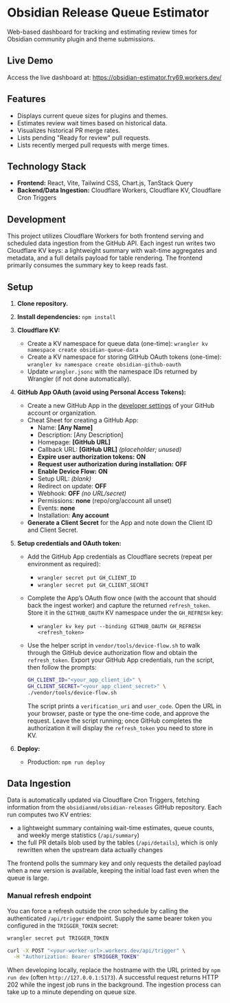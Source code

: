 # Obsidian Release Queue Estimator

Web-based dashboard for tracking and estimating review times for Obsidian
community plugin and theme submissions.

## Live Demo

Access the live dashboard at: https://obsidian-estimator.fry69.workers.dev/

## Features

- Displays current queue sizes for plugins and themes.
- Estimates review wait times based on historical data.
- Visualizes historical PR merge rates.
- Lists pending "Ready for review" pull requests.
- Lists recently merged pull requests with merge times.

## Technology Stack

- **Frontend:** React, Vite, Tailwind CSS, Chart.js, TanStack Query
- **Backend/Data Ingestion:** Cloudflare Workers, Cloudflare KV, Cloudflare Cron
  Triggers

## Development

This project utilizes Cloudflare Workers for both frontend serving and scheduled
data ingestion from the GitHub API. Each ingest run writes two Cloudflare KV
keys: a lightweight summary with wait-time aggregates and metadata, and a full
details payload for table rendering. The frontend primarily consumes the
summary key to keep reads fast.

## Setup

1.  **Clone repository.**
2.  **Install dependencies:** `npm install`
3.  **Cloudflare KV:**
    - Create a KV namespace for queue data (one-time):
      `wrangler kv namespace create obsidian-queue-data`
    - Create a KV namespace for storing GitHub OAuth tokens (one-time):
      `wrangler kv namespace create obsidian-github-oauth`
    - Update `wrangler.jsonc` with the namespace IDs returned by Wrangler (if
      not done automatically).
4.  **GitHub App OAuth (avoid using Personal Access Tokens):**
    - Create a new GitHub App in the
      [developer settings](https://github.com/settings/apps/new) of your GitHub
      account or organization.
    - Cheat Sheet for creating a GitHub App:
      - Name: **[Any Name]**
      - Description: [Any Description]
      - Homepage: **[GitHub URL]**
      - Callback URL: **[GitHub URL]** _(placeholder; unused)_
      - **Expire user authorization tokens:** **ON**
      - **Request user authorization during installation:** **OFF**
      - **Enable Device Flow:** **ON**
      - Setup URL: _(blank)_
      - Redirect on update: **OFF**
      - Webhook: **OFF** _(no URL/secret)_
      - Permissions: **none** (repo/org/account all unset)
      - Events: **none**
      - Installation: **Any account**
    - **Generate a Client Secret** for the App and note down the Client ID and
      Client Secret.
5.  **Setup credentials and OAuth token:**
    - Add the GitHub App credentials as Cloudflare secrets (repeat per
      environment as required):
      - `wrangler secret put GH_CLIENT_ID`
      - `wrangler secret put GH_CLIENT_SECRET`
    - Complete the App’s OAuth flow once (with the account that should back the
      ingest worker) and capture the returned `refresh_token`. Store it in the
      `GITHUB_OAUTH` KV namespace under the `GH_REFRESH` key:
      - `wrangler kv key put --binding GITHUB_OAUTH GH_REFRESH <refresh_token>`
    - Use the helper script in `vendor/tools/device-flow.sh` to walk through the
      GitHub device authorization flow and obtain the `refresh_token`. Export
      your GitHub App credentials, run the script, then follow the prompts:

      ```bash
      GH_CLIENT_ID="<your_app_client_id>" \
      GH_CLIENT_SECRET="<your_app_client_secret>" \
      ./vendor/tools/device-flow.sh
      ```

      The script prints a `verification_uri` and `user_code`. Open the URL in
      your browser, paste or type the one-time code, and approve the request.
      Leave the script running; once GitHub completes the authorization it will
      display the `refresh_token` you need to store in KV.

6.  **Deploy:**
    - Production: `npm run deploy`

## Data Ingestion

Data is automatically updated via Cloudflare Cron Triggers, fetching information
from the `obsidianmd/obsidian-releases` GitHub repository. Each run computes two
KV entries:

- a lightweight summary containing wait-time estimates, queue counts, and weekly
  merge statistics (`/api/summary`)
- the full PR details blob used by the tables (`/api/details`), which is only
  rewritten when the upstream data actually changes

The frontend polls the summary key and only requests the detailed payload when a
new version is available, keeping the initial load fast even when the queue is
large.

### Manual refresh endpoint

You can force a refresh outside the cron schedule by calling the authenticated
`/api/trigger` endpoint. Supply the same bearer token you configured in the
`TRIGGER_TOKEN` secret:

```bash
wrangler secret put TRIGGER_TOKEN
```

```bash
curl -X POST "<your-worker-url>.workers.dev/api/trigger" \
  -H "Authorization: Bearer $TRIGGER_TOKEN"
```

When developing locally, replace the hostname with the URL printed by
`npm run dev` (often `http://127.0.0.1:5173`). A successful request returns HTTP
202 while the ingest job runs in the background. The ingestion process can take
up to a minute depending on queue size.
